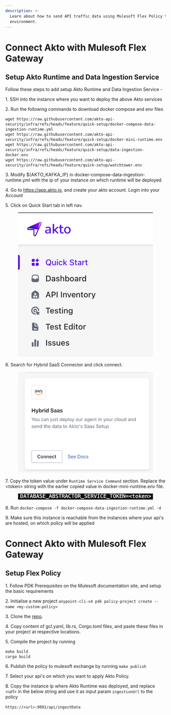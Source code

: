 ```yaml
---
description: >-
  Learn about how to send API traffic data using Mulesoft Flex Policy to Akto from your
  environment.
---
```


# Connect Akto with Mulesoft Flex Gateway

## Setup Akto Runtime and Data Ingestion Service

Follow these steps to add setup Akto Runtime and Data Ingestion Service -

1\. SSH into the instance where you want to deploy the above Akto services

2\. Run the following commands to download docker compose and env files
```
wget https://raw.githubusercontent.com/akto-api-security/infra/refs/heads/feature/quick-setup/docker-compose-data-ingestion-runtime.yml
wget https://raw.githubusercontent.com/akto-api-security/infra/refs/heads/feature/quick-setup/docker-mini-runtime.env
wget https://raw.githubusercontent.com/akto-api-security/infra/refs/heads/feature/quick-setup/data-ingestion-docker.env
wget https://raw.githubusercontent.com/akto-api-security/infra/refs/heads/feature/quick-setup/watchtower.env
```
3\. Modify ${AKTO_KAFKA_IP} in docker-compose-data-ingestion-runtime.yml with the ip of your instance on which runtime will be deployed

4\. Go to https://app.akto.io, and create your akto account. Login into your Account

5\. Click on Quick Start tab in left nav.
<figure><img src="../../.gitbook/assets/Quick-Start.png" alt=""><figcaption></figcaption></figure>

6\. Search for Hybrid SaaS Connector and click connect.
<figure><img src="../../.gitbook/assets/HybridSaaSConnector.png" alt=""><figcaption></figcaption></figure>

7\. Copy the token value under `Runtime Service Command` section. Replace the \<token\> string with the earlier copied value in docker-mini-runtime.env file.
<figure><img src="../../.gitbook/assets/TokenReplace.png" alt=""><figcaption></figcaption></figure>

8\. Run `docker-compose -f docker-compose-data-ingestion-runtime.yml -d`

9\. Make sure this instance is reachable from the instances where your api's are hosted, on which policy will be applied


# Connect Akto with Mulesoft Flex Gateway

## Setup Flex Policy

1\. Follow PDK Prerequisites on the Mulesoft documentation site, and setup the basic requirements

2\. Initialise a new project 
`anypoint-cli-v4 pdk policy-project create --name <my-custom-policy>`

3\. Clone the [repo](https://github.com/akto-api-security/mulesoft-policy).

4\. Copy content of gcl.yaml, lib.rs, Corgo.toml files, and paste these files in your project at respective locations.

5\. Compile the project by running 
```
make build
cargo build
```

6\. Publish the policy to mulesoft exchange by running `make publish`

7\. Select your api's on which you want to apply Akto Policy.

8\. Copy the instance ip where Akto Runtime was deployed, and replace \<url\> in the below string and use it as input param `ingestionUrl` to the policy

```https://<url>:9091/api/ingestData```

<figure><img src="../../.gitbook/assets/IngestionUrl.png" alt=""><figcaption></figcaption></figure>
